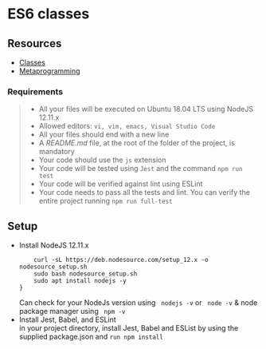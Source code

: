 # ES6 classes
## Resources
- [Classes](https://intranet.alxswe.com/rltoken/IDo2mlwrId8srxeBNEjftw)
- [Metaprogramming](https://intranet.alxswe.com/rltoken/CQS69TtR8objrRABVPVNZA)

### Requirements
> - All your files will be executed on Ubuntu 18.04 LTS using NodeJS 12.11.x
> - Allowed editors: ```vi, vim, emacs, Visual Studio Code```
> - All your files should end with a new line
> - A *README.md* file, at the root of the folder of the project, is mandatory
> - Your code should use the ```js``` extension
> - Your code will be tested using ```Jest``` and the command ```npm run test```
> - Your code will be verified against lint using ESLint
> - Your code needs to pass all the tests and lint. You can verify the <br>entire project running ```npm run full-test```

## Setup
- Install NodeJS 12.11.x
    ``` {
        curl -sL https://deb.nodesource.com/setup_12.x -o nodesource_setup.sh
        sudo bash nodesource_setup.sh
        sudo apt install nodejs -y
    }
    ```
    Can check for your NodeJs version using ``` nodejs -v``` or  ``` node -v``` & node package manager using ``` npm -v``` 
- Install Jest, Babel, and ESLint<br>
    in your project directory, install Jest, Babel and ESList by using the supplied package.json and ```run npm install```
